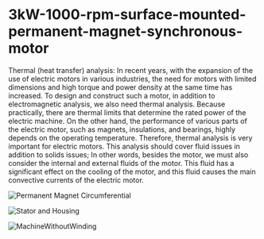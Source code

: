 # 3kW-1000-rpm-surface-mounted-permanent-magnet-synchronous-motor
Thermal (heat transfer) analysis:
In recent years, with the expansion of the use of electric motors in various industries, the need for motors with
limited dimensions and high torque and power density at the same time has increased. To design and construct such
a motor, in addition to electromagnetic analysis, we also need thermal analysis. Because practically, there are 
thermal limits that determine the rated power of the electric machine. On the other hand, the performance of 
various parts of the electric motor, such as magnets, insulations, and bearings, highly depends on the operating
temperature. Therefore, thermal analysis is very important for electric motors. This analysis should cover fluid 
issues in addition to solids issues; In other words, besides the motor, we must also consider the internal and 
external fluids of the motor. This fluid has a significant effect on the cooling of the motor, and this fluid
causes the main convective currents of the electric motor.

![Permanent Magnet Circumferential](https://github.com/toohidsharifi/3kW-1000-rpm-surface-mounted-permanent-magnet-synchronous-motor/assets/126771405/6fbc8a91-6d6f-4381-8d1f-af8689e322b5)

![Stator and Housing](https://github.com/toohidsharifi/3kW-1000-rpm-surface-mounted-permanent-magnet-synchronous-motor/assets/126771405/6ca72f66-1912-4c0b-a9ce-ba472287b957)

![MachineWithoutWinding](https://github.com/toohidsharifi/3kW-1000-rpm-surface-mounted-permanent-magnet-synchronous-motor/assets/126771405/bc90ce25-568b-4da9-b404-f78a42eeea39)

